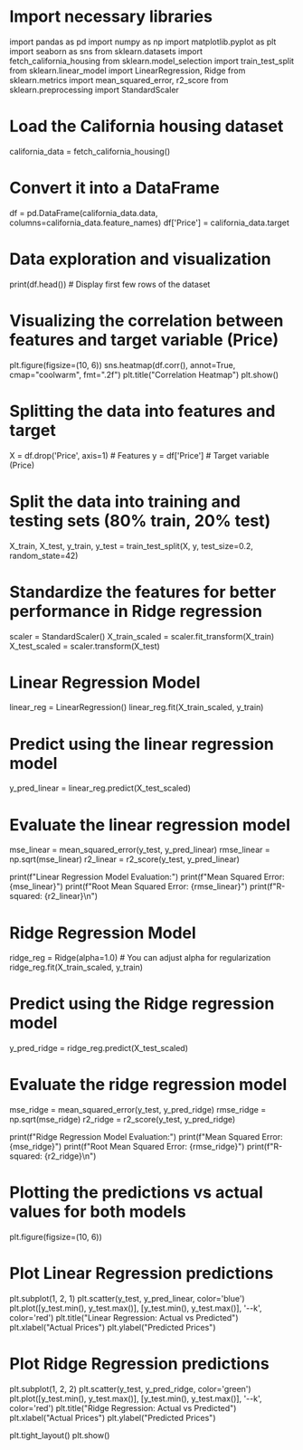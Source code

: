 # Import necessary libraries
import pandas as pd
import numpy as np
import matplotlib.pyplot as plt
import seaborn as sns
from sklearn.datasets import fetch_california_housing
from sklearn.model_selection import train_test_split
from sklearn.linear_model import LinearRegression, Ridge
from sklearn.metrics import mean_squared_error, r2_score
from sklearn.preprocessing import StandardScaler

# Load the California housing dataset
california_data = fetch_california_housing()

# Convert it into a DataFrame
df = pd.DataFrame(california_data.data, columns=california_data.feature_names)
df['Price'] = california_data.target

# Data exploration and visualization
print(df.head())  # Display first few rows of the dataset

# Visualizing the correlation between features and target variable (Price)
plt.figure(figsize=(10, 6))
sns.heatmap(df.corr(), annot=True, cmap="coolwarm", fmt=".2f")
plt.title("Correlation Heatmap")
plt.show()

# Splitting the data into features and target
X = df.drop('Price', axis=1)  # Features
y = df['Price']  # Target variable (Price)

# Split the data into training and testing sets (80% train, 20% test)
X_train, X_test, y_train, y_test = train_test_split(X, y, test_size=0.2, random_state=42)

# Standardize the features for better performance in Ridge regression
scaler = StandardScaler()
X_train_scaled = scaler.fit_transform(X_train)
X_test_scaled = scaler.transform(X_test)

# Linear Regression Model
linear_reg = LinearRegression()
linear_reg.fit(X_train_scaled, y_train)

# Predict using the linear regression model
y_pred_linear = linear_reg.predict(X_test_scaled)

# Evaluate the linear regression model
mse_linear = mean_squared_error(y_test, y_pred_linear)
rmse_linear = np.sqrt(mse_linear)
r2_linear = r2_score(y_test, y_pred_linear)

print(f"Linear Regression Model Evaluation:")
print(f"Mean Squared Error: {mse_linear}")
print(f"Root Mean Squared Error: {rmse_linear}")
print(f"R-squared: {r2_linear}\n")

# Ridge Regression Model
ridge_reg = Ridge(alpha=1.0)  # You can adjust alpha for regularization
ridge_reg.fit(X_train_scaled, y_train)

# Predict using the Ridge regression model
y_pred_ridge = ridge_reg.predict(X_test_scaled)

# Evaluate the ridge regression model
mse_ridge = mean_squared_error(y_test, y_pred_ridge)
rmse_ridge = np.sqrt(mse_ridge)
r2_ridge = r2_score(y_test, y_pred_ridge)

print(f"Ridge Regression Model Evaluation:")
print(f"Mean Squared Error: {mse_ridge}")
print(f"Root Mean Squared Error: {rmse_ridge}")
print(f"R-squared: {r2_ridge}\n")

# Plotting the predictions vs actual values for both models
plt.figure(figsize=(10, 6))

# Plot Linear Regression predictions
plt.subplot(1, 2, 1)
plt.scatter(y_test, y_pred_linear, color='blue')
plt.plot([y_test.min(), y_test.max()], [y_test.min(), y_test.max()], '--k', color='red')
plt.title("Linear Regression: Actual vs Predicted")
plt.xlabel("Actual Prices")
plt.ylabel("Predicted Prices")

# Plot Ridge Regression predictions
plt.subplot(1, 2, 2)
plt.scatter(y_test, y_pred_ridge, color='green')
plt.plot([y_test.min(), y_test.max()], [y_test.min(), y_test.max()], '--k', color='red')
plt.title("Ridge Regression: Actual vs Predicted")
plt.xlabel("Actual Prices")
plt.ylabel("Predicted Prices")

plt.tight_layout()
plt.show()
